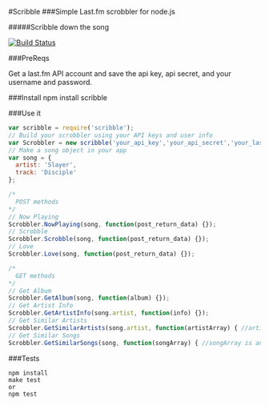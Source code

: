 #Scribble
###Simple Last.fm scrobbler for node.js

#####Scribble down the song

[![Build Status](https://travis-ci.org/TerrordactylDesigns/scribble.png?branch=master)](https://travis-ci.org/TerrordactylDesigns/scribble)

###PreReqs

Get a last.fm API account and save the api key, api secret, and your username and password.

###Install
    npm install scribble

###Use it

```JavaScript
var scribble = require('scribble');
// Build your scrobbler using your API keys and user info
var Scrobbler = new scribble('your_api_key','your_api_secret','your_lastfm_username','your_lastfm_password');
// Make a song object in your app
var song = {
  artist: 'Slayer',
  track: 'Disciple'
};

/*
  POST methods
*/
// Now Playing
Scrobbler.NowPlaying(song, function(post_return_data) {});
// Scrobble
Scrobbler.Scrobble(song, function(post_return_data) {});
// Love
Scrobbler.Love(song, function(post_return_data) {});

/*
  GET methods
*/
// Get Album
Scrobbler.GetAlbum(song, function(album) {});
// Get Artist Info
Scrobbler.GetArtistInfo(song.artist, function(info) {});
// Get Similar Artists
Scrobbler.GetSimilarArtists(song.artist, function(artistArray) { //artistArray is an array of artist names }, optional_return_amount_defaults_to_3);
// Get Similar Songs
Scrobbler.GetSimilarSongs(song, function(songArray) { //songArray is an array of song objects }, optional_return_amount_defaults_to_3);
```
###Tests

    npm install
    make test
    or
    npm test
